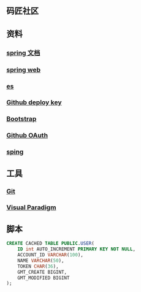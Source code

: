 ## 码匠社区

## 资料
 ### [spring 文档](https://spring.io/guides/)
 ### [spring web](https://spring.io/guides/gs/serving-web-content/)
 ### [es](https://elasticsearch.cn/explore)
 ### [Github deploy key](https://developer.github.com/v3/guides/managing-deploy-keys/#deploy-keys)
 ### [Bootstrap](https://v3.bootcss.com/getting-started/)
 ### [Github OAuth](https://developer.github.com/apps/building-oauth-apps/creating-an-oauth-app/)
 ### [sping](https://stackoverflow.com/questions/29610500/syntax-error-in-sql-statement-h2-error-42001/36766779)


## 工具
 ### [Git](https://git-scm.com/download)
 ### [Visual Paradigm](https://www.visual-paradigm.com)

## 脚本
```sql
CREATE CACHED TABLE PUBLIC.USER(
    ID int AUTO_INCREMENT PRIMARY KEY NOT NULL, 
    ACCOUNT_ID VARCHAR(100),
    NAME VARCHAR(50),
    TOKEN CHAR(36),
    GMT_CREATE BIGINT,
    GMT_MODIFIED BIGINT
);





